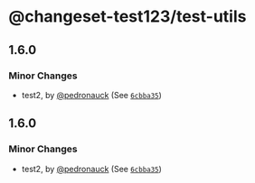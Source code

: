 # @changeset-test123/test-utils

## 1.6.0

### Minor Changes

- test2, by [@pedronauck](https://github.com/pedronauck) (See [`6cbba35`](https://github.com/pedronauck/changeset-test/commit/6cbba355267bd22442457a90fa8fe9229c5f938d))

## 1.6.0

### Minor Changes

- test2, by [@pedronauck](https://github.com/pedronauck) (See [`6cbba35`](https://github.com/pedronauck/changeset-test/commit/6cbba355267bd22442457a90fa8fe9229c5f938d))
